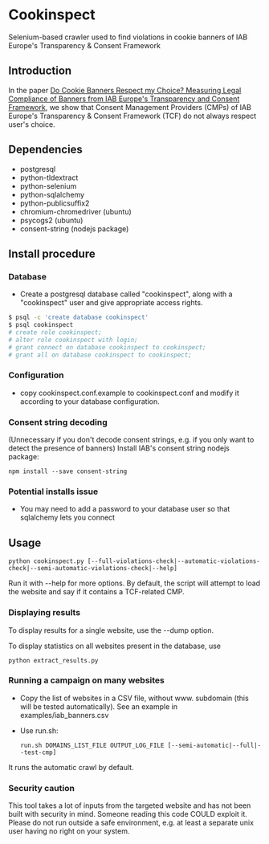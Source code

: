 # Cookinspect

Selenium-based crawler used to find violations in cookie banners of IAB Europe's Transparency &amp; Consent Framework

## Introduction

In the paper [Do Cookie Banners Respect my Choice? Measuring Legal Compliance of Banners from IAB Europe's Transparency and Consent Framework](https://arxiv.org/abs/1911.09964), we show that Consent Management Providers (CMPs) of IAB Europe's Transparency & Consent Framework (TCF) do not always respect user's choice.

## Dependencies

- postgresql
- python-tldextract
- python-selenium
- python-sqlalchemy
- python-publicsuffix2
- chromium-chromedriver (ubuntu)
- psycogs2 (ubuntu)
- consent-string (nodejs package)

## Install procedure

### Database
- Create a postgresql database called "cookinspect", along with a "cookinspect" user and give appropriate access rights.

```bash
$ psql -c 'create database cookinspect'
$ psql cookinspect
# create role cookinspect;
# alter role cookinspect with login;
# grant connect on database cookinspect to cookinspect;
# grant all on database cookinspect to cookinspect;
```

### Configuration
- copy cookinspect.conf.example to cookinspect.conf and modify it according to your database configuration.

### Consent string decoding
(Unnecessary if you don't decode consent strings, e.g. if you only want to detect the presence of banners)
Install IAB's consent string nodejs package:

``npm install --save consent-string``

### Potential installs issue
- You may need to add a password to your database user so that sqlalchemy lets you connect

## Usage

``python cookinspect.py [--full-violations-check|--automatic-violations-check|--semi-automatic-violations-check|--help]``

Run it with --help for more options.
By default, the script will attempt to load the website and say if it contains a TCF-related CMP.

### Displaying results

To display results for a single website, use the --dump option.

To display statistics on all websites present in the database, use

``python extract_results.py``

### Running a campaign on many websites
- Copy the list of websites in a CSV file, without www. subdomain (this will be tested automatically). See an example in examples/iab_banners.csv
- Use run.sh:

	``run.sh DOMAINS_LIST_FILE OUTPUT_LOG_FILE [--semi-automatic|--full|--test-cmp]``

It runs the automatic crawl by default.

### Security caution
This tool takes a lot of inputs from the targeted website and has not been built with security in mind. Someone reading this code COULD exploit it. Please do not run outside a safe environment, e.g. at least a separate unix user having no right on your system.
